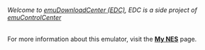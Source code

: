 ###### Welcome to [emuDownloadCenter (EDC)](https://github.com/PhoenixInteractiveNL/emuDownloadCenter/wiki/), EDC is a side project of [emuControlCenter](https://github.com/PhoenixInteractiveNL/emuControlCenter/wiki/)

For more information about this emulator, visit the [**My NES**](https://github.com/PhoenixInteractiveNL/emuDownloadCenter/wiki/Emulator-mynes#menu) page.

